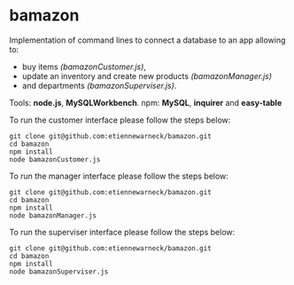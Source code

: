# bamazon

Implementation of command lines to connect a database to an app allowing to:

* buy items _(bamazonCustomer.js)_,
* update an inventory and create new products _(bamazonManager.js)_ 
* and departments _(bamazonSuperviser.js)_.

Tools: **node.js**, **MySQLWorkbench**.
npm: **MySQL**, **inquirer** and **easy-table**


To run the customer interface please follow the steps below:

```
git clone git@github.com:etiennewarneck/bamazon.git
cd bamazon
npm install
node bamazonCustomer.js
```

To run the manager interface please follow the steps below:

```
git clone git@github.com:etiennewarneck/bamazon.git
cd bamazon
npm install
node bamazonManager.js
```
To run the superviser interface please follow the steps below:

```
git clone git@github.com:etiennewarneck/bamazon.git
cd bamazon
npm install
node bamazonSuperviser.js
```

